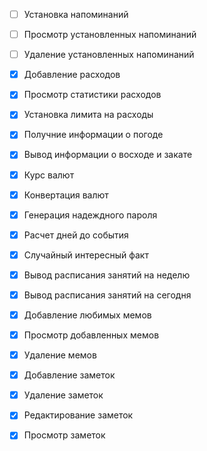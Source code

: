* [ ] Установка напоминаний
* [ ] Просмотр установленных напоминаний
* [ ] Удаление установленных напоминаний
* [x] Добавление расходов
* [x] Просмотр статистики расходов
* [x] Установка лимита на расходы
* [x] Получние информации о погоде
* [x] Вывод информации о восходе и закате
* [x] Курс валют
* [x] Конвертация валют
* [x] Генерация надеждного пароля
* [x] Расчет дней до события
* [x] Случайный интересный факт
* [x] Вывод расписания занятий на неделю
* [x] Вывод расписания занятий на сегодня
* [x] Добавление любимых мемов
* [x] Просмотр добавленных мемов
* [x] Удаление мемов
* [x] Добавление заметок
* [x] Удаление заметок
* [x] Редактирование заметок
* [x] Просмотр заметок

